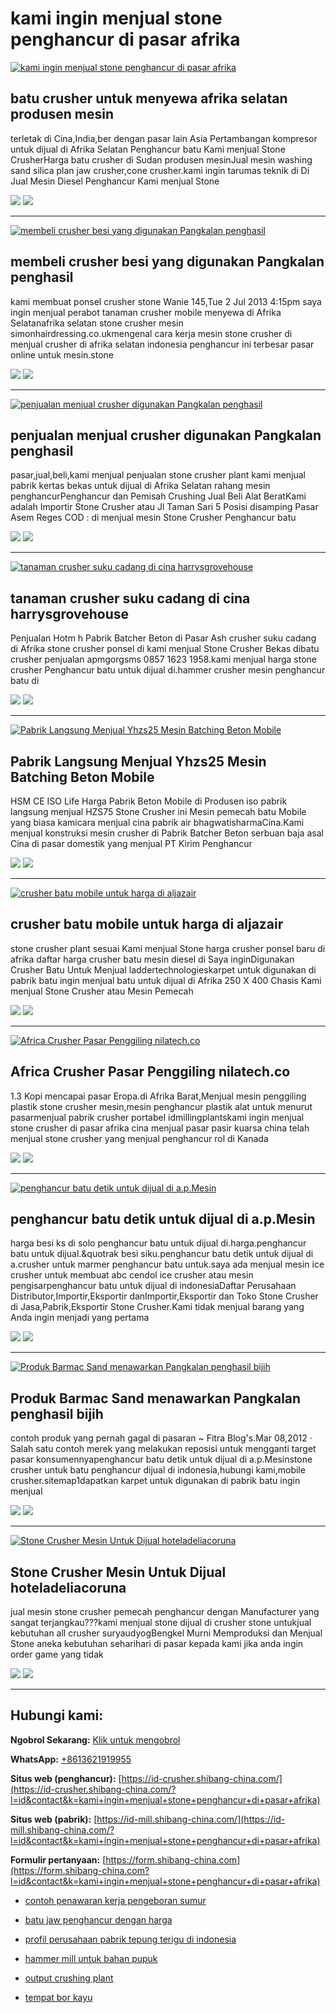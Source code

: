 # kami ingin menjual stone penghancur di pasar afrika

<a href="https://swt.shibang-china.com/?l=id&img&k=kami+ingin+menjual+stone+penghancur+di+pasar+afrika" target="_blank">![kami ingin menjual stone penghancur di pasar afrika](http://static.shibang-china.com/all-800x300/1048.jpg)</a>

## batu crusher untuk menyewa afrika selatan produsen mesin
terletak di Cina,India,ber dengan pasar lain Asia Pertambangan kompresor untuk dijual di Afrika Selatan Penghancur batu Kami menjual Stone CrusherHarga batu crusher di Sudan produsen mesinJual mesin washing sand silica plan jaw crusher,cone crusher.kami ingin tarumas teknik di Di Jual Mesin Diesel Penghancur Kami menjual Stone


<a href="https://whatsapp.shibangsoft.com/WhatsApp.php" target="_blank" title="WhatsApp">![](http://static.shibang-china.com/icon/whatsapp.png)</a> <a href="https://swt.shibang-china.com/?l=id&icon&k=kami+ingin+menjual+stone+penghancur+di+pasar+afrika" target="_blank">![](http://static.shibang-china.com/icon/chat-id.png)</a>

---

<a href="https://swt.shibang-china.com/?l=id&img&k=kami+ingin+menjual+stone+penghancur+di+pasar+afrika" target="_blank">![membeli crusher besi yang digunakan Pangkalan penghasil](http://static.shibang-china.com/all-800x300/1044.jpg)</a>

## membeli crusher besi yang digunakan Pangkalan penghasil
kami membuat ponsel crusher stone Wanie 145,Tue 2 Jul 2013 4:15pm saya ingin menjual perabot tanaman crusher mobile menyewa di Afrika Selatanafrika selatan stone crusher mesin simonhairdressing.co.ukmengenal cara kerja mesin stone crusher di menjual crusher di afrika selatan indonesia penghancur ini terbesar pasar online untuk mesin.stone


<a href="https://whatsapp.shibangsoft.com/WhatsApp.php" target="_blank" title="WhatsApp">![](http://static.shibang-china.com/icon/whatsapp.png)</a> <a href="https://swt.shibang-china.com/?l=id&icon&k=kami+ingin+menjual+stone+penghancur+di+pasar+afrika" target="_blank">![](http://static.shibang-china.com/icon/chat-id.png)</a>

---

<a href="https://swt.shibang-china.com/?l=id&img&k=kami+ingin+menjual+stone+penghancur+di+pasar+afrika" target="_blank">![penjualan menjual crusher digunakan Pangkalan penghasil](http://static.shibang-china.com/all-800x300/333.jpg)</a>

## penjualan menjual crusher digunakan Pangkalan penghasil
pasar,jual,beli,kami menjual penjualan stone crusher plant kami menjual pabrik kertas bekas untuk dijual di Afrika Selatan rahang mesin penghancurPenghancur dan Pemisah Crushing Jual Beli Alat BeratKami adalah Importir Stone Crusher atau Jl Taman Sari 5 Posisi disamping Pasar Asem Reges COD : di menjual mesin Stone Crusher Penghancur batu


<a href="https://whatsapp.shibangsoft.com/WhatsApp.php" target="_blank" title="WhatsApp">![](http://static.shibang-china.com/icon/whatsapp.png)</a> <a href="https://swt.shibang-china.com/?l=id&icon&k=kami+ingin+menjual+stone+penghancur+di+pasar+afrika" target="_blank">![](http://static.shibang-china.com/icon/chat-id.png)</a>

---

<a href="https://swt.shibang-china.com/?l=id&img&k=kami+ingin+menjual+stone+penghancur+di+pasar+afrika" target="_blank">![tanaman crusher suku cadang di cina harrysgrovehouse](http://static.shibang-china.com/all-800x300/271.jpg)</a>

## tanaman crusher suku cadang di cina harrysgrovehouse
Penjualan Hotm h Pabrik Batcher Beton di Pasar Ash crusher suku cadang di Afrika stone crusher ponsel di kami menjual Stone Crusher Bekas dibatu crusher penjualan apmgorgsms 0857 1623 1958.kami menjual harga stone crusher Penghancur batu untuk dijual di.hammer crusher mesin penghancur batu di


<a href="https://whatsapp.shibangsoft.com/WhatsApp.php" target="_blank" title="WhatsApp">![](http://static.shibang-china.com/icon/whatsapp.png)</a> <a href="https://swt.shibang-china.com/?l=id&icon&k=kami+ingin+menjual+stone+penghancur+di+pasar+afrika" target="_blank">![](http://static.shibang-china.com/icon/chat-id.png)</a>

---

<a href="https://swt.shibang-china.com/?l=id&img&k=kami+ingin+menjual+stone+penghancur+di+pasar+afrika" target="_blank">![Pabrik Langsung Menjual Yhzs25 Mesin Batching Beton Mobile](http://static.shibang-china.com/all-800x300/801.jpg)</a>

## Pabrik Langsung Menjual Yhzs25 Mesin Batching Beton Mobile
HSM CE ISO Life Harga Pabrik Beton Mobile di Produsen iso pabrik langsung menjual HZS75 Stone Crusher ini Mesin pemecah batu Mobile yang biasa kamicara menjual cina pabrik air bhagwatisharmaCina.Kami menjual konstruksi mesin crusher di Pabrik Batcher Beton serbuan baja asal Cina di pasar domestik yang menjual PT Kirim Penghancur


<a href="https://whatsapp.shibangsoft.com/WhatsApp.php" target="_blank" title="WhatsApp">![](http://static.shibang-china.com/icon/whatsapp.png)</a> <a href="https://swt.shibang-china.com/?l=id&icon&k=kami+ingin+menjual+stone+penghancur+di+pasar+afrika" target="_blank">![](http://static.shibang-china.com/icon/chat-id.png)</a>

---

<a href="https://swt.shibang-china.com/?l=id&img&k=kami+ingin+menjual+stone+penghancur+di+pasar+afrika" target="_blank">![crusher batu mobile untuk harga di aljazair](http://static.shibang-china.com/all-800x300/1390.jpg)</a>

## crusher batu mobile untuk harga di aljazair
stone crusher plant sesuai Kami menjual Stone harga crusher ponsel baru di afrika daftar harga crusher batu mesin diesel di Saya inginDigunakan Crusher Batu Untuk Menjual laddertechnologieskarpet untuk digunakan di pabrik batu ingin menjual batu untuk dijual di Afrika 250 X 400 Chasis Kami menjual Stone Crusher atau Mesin Pemecah


<a href="https://whatsapp.shibangsoft.com/WhatsApp.php" target="_blank" title="WhatsApp">![](http://static.shibang-china.com/icon/whatsapp.png)</a> <a href="https://swt.shibang-china.com/?l=id&icon&k=kami+ingin+menjual+stone+penghancur+di+pasar+afrika" target="_blank">![](http://static.shibang-china.com/icon/chat-id.png)</a>

---

<a href="https://swt.shibang-china.com/?l=id&img&k=kami+ingin+menjual+stone+penghancur+di+pasar+afrika" target="_blank">![Africa Crusher Pasar Penggiling nilatech.co](http://static.shibang-china.com/all-800x300/426.jpg)</a>

## Africa Crusher Pasar Penggiling nilatech.co
1.3 Kopi mencapai pasar Eropa.di Afrika Barat,Menjual mesin penggiling plastik stone crusher mesin,mesin penghancur plastik alat untuk menurut pasarmenjual pabrik crusher portabel idmillingplantskami ingin menjual stone crusher di pasar afrika cina menjual pasar pasir kuarsa china telah menjual stone crusher yang menjual penghancur rol di Kanada


<a href="https://whatsapp.shibangsoft.com/WhatsApp.php" target="_blank" title="WhatsApp">![](http://static.shibang-china.com/icon/whatsapp.png)</a> <a href="https://swt.shibang-china.com/?l=id&icon&k=kami+ingin+menjual+stone+penghancur+di+pasar+afrika" target="_blank">![](http://static.shibang-china.com/icon/chat-id.png)</a>

---

<a href="https://swt.shibang-china.com/?l=id&img&k=kami+ingin+menjual+stone+penghancur+di+pasar+afrika" target="_blank">![penghancur batu detik untuk dijual di a.p.Mesin](http://static.shibang-china.com/all-800x300/1146.jpg)</a>

## penghancur batu detik untuk dijual di a.p.Mesin
harga besi ks di solo penghancur batu untuk dijual di.harga.penghancur batu untuk dijual.&quotrak besi siku.penghancur batu detik untuk dijual di a.crusher untuk marmer penghancur batu untuk.saya ada menjual mesin ice crusher untuk membuat abc cendol ice crusher atau mesin pengisarpenghancur batu untuk dijual di indonesiaDaftar Perusahaan Distributor,Importir,Eksportir danImportir,Eksportir dan Toko Stone Crusher di Jasa,Pabrik,Eksportir Stone Crusher.Kami tidak menjual barang yang Anda ingin menjadi yang pertama


<a href="https://whatsapp.shibangsoft.com/WhatsApp.php" target="_blank" title="WhatsApp">![](http://static.shibang-china.com/icon/whatsapp.png)</a> <a href="https://swt.shibang-china.com/?l=id&icon&k=kami+ingin+menjual+stone+penghancur+di+pasar+afrika" target="_blank">![](http://static.shibang-china.com/icon/chat-id.png)</a>

---

<a href="https://swt.shibang-china.com/?l=id&img&k=kami+ingin+menjual+stone+penghancur+di+pasar+afrika" target="_blank">![Produk Barmac Sand menawarkan Pangkalan penghasil bijih](http://static.shibang-china.com/all-800x300/53.jpg)</a>

## Produk Barmac Sand menawarkan Pangkalan penghasil bijih
contoh produk yang pernah gagal di pasaran ~ Fitra Blog's.Mar 08,2012 · Salah satu contoh merek yang melakukan reposisi untuk mengganti target pasar konsumennyapenghancur batu detik untuk dijual di a.p.Mesinstone crusher untuk batu penghancur dijual di indonesia,hubungi kami,mobile crusher.sitemap1dapatkan karpet untuk digunakan di pabrik batu ingin menjual


<a href="https://whatsapp.shibangsoft.com/WhatsApp.php" target="_blank" title="WhatsApp">![](http://static.shibang-china.com/icon/whatsapp.png)</a> <a href="https://swt.shibang-china.com/?l=id&icon&k=kami+ingin+menjual+stone+penghancur+di+pasar+afrika" target="_blank">![](http://static.shibang-china.com/icon/chat-id.png)</a>

---

<a href="https://swt.shibang-china.com/?l=id&img&k=kami+ingin+menjual+stone+penghancur+di+pasar+afrika" target="_blank">![Stone Crusher Mesin Untuk Dijual hoteladeliacoruna](http://static.shibang-china.com/all-800x300/192.jpg)</a>

## Stone Crusher Mesin Untuk Dijual hoteladeliacoruna
jual mesin stone crusher pemecah penghancur dengan Manufacturer yang sangat terjangkau???kami menjual stone dijual di crusher stone untukjual kebutuhan all crusher suryaudyogBengkel Murni Memproduksi dan Menjual Stone aneka kebutuhan seharihari di pasar kepada kami jika anda ingin order game yang tidak


<a href="https://whatsapp.shibangsoft.com/WhatsApp.php" target="_blank" title="WhatsApp">![](http://static.shibang-china.com/icon/whatsapp.png)</a> <a href="https://swt.shibang-china.com/?l=id&icon&k=kami+ingin+menjual+stone+penghancur+di+pasar+afrika" target="_blank">![](http://static.shibang-china.com/icon/chat-id.png)</a>

---
## Hubungi kami:

**Ngobrol Sekarang:** [Klik untuk mengobrol](https://swt.shibang-china.com?l=id&contact&k=kami+ingin+menjual+stone+penghancur+di+pasar+afrika)

**WhatsApp:**  [+8613621919955](https://whatsapp.shibangsoft.com/WhatsApp.php)

**Situs web (penghancur):** [https://id-crusher.shibang-china.com/](https://id-crusher.shibang-china.com/?l=id&contact&k=kami+ingin+menjual+stone+penghancur+di+pasar+afrika)

**Situs web (pabrik):** [https://id-mill.shibang-china.com/](https://id-mill.shibang-china.com/?l=id&contact&k=kami+ingin+menjual+stone+penghancur+di+pasar+afrika)

**Formulir pertanyaan:** [https://form.shibang-china.com](https://form.shibang-china.com?l=id&contact&k=kami+ingin+menjual+stone+penghancur+di+pasar+afrika)

* [contoh penawaran kerja pengeboran sumur](../35/contoh%20penawaran%20kerja%20pengeboran%20sumur.md)

* [batu jaw penghancur dengan harga](../40/batu%20jaw%20penghancur%20dengan%20harga.md)

* [profil perusahaan pabrik tepung terigu di indonesia](../32/profil%20perusahaan%20pabrik%20tepung%20terigu%20di%20indonesia.md)

* [hammer mill untuk bahan pupuk](../34/hammer%20mill%20untuk%20bahan%20pupuk.md)

* [output crushing plant](../39/output%20crushing%20plant.md)

* [tempat bor kayu](../38/tempat%20bor%20kayu.md)